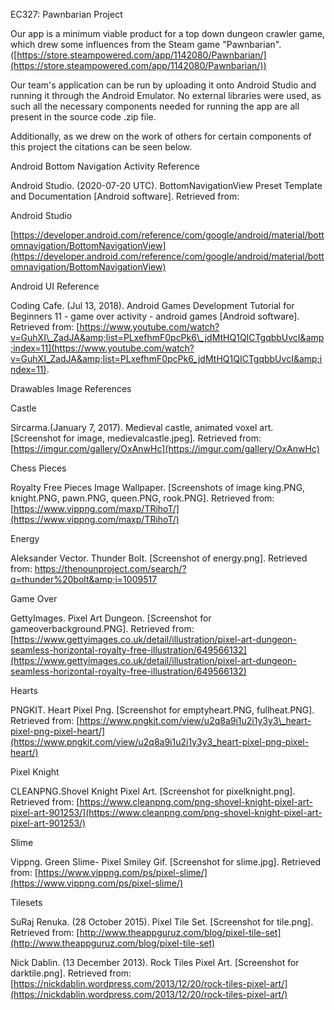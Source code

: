 EC327: Pawnbarian Project

Our app is a minimum viable product for a top down dungeon crawler game, which drew some influences from the Steam game &quot;Pawnbarian&quot;. ([https://store.steampowered.com/app/1142080/Pawnbarian/](https://store.steampowered.com/app/1142080/Pawnbarian/))

Our team&#39;s application can be run by uploading it onto Android Studio and running it through the Android Emulator. No external libraries were used, as such all the necessary components needed for running the app are all present in the source code .zip file.

Additionally, as we drew on the work of others for certain components of this project the citations can be seen below.

Android Bottom Navigation Activity Reference

Android Studio. (2020-07-20 UTC). BottomNavigationView Preset Template and Documentation [Android software]. Retrieved from:

Android Studio

[https://developer.android.com/reference/com/google/android/material/bottomnavigation/BottomNavigationView](https://developer.android.com/reference/com/google/android/material/bottomnavigation/BottomNavigationView)

Android UI Reference

Coding Cafe. (Jul 13, 2018). Android Games Development Tutorial for Beginners 11 - game over activity - android games [Android software]. Retrieved from: [https://www.youtube.com/watch?v=GuhXI\_ZadJA&amp;list=PLxefhmF0pcPk6\_jdMtHQ1QICTgqbbUvcI&amp;index=11](https://www.youtube.com/watch?v=GuhXI_ZadJA&amp;list=PLxefhmF0pcPk6_jdMtHQ1QICTgqbbUvcI&amp;index=11).

Drawables Image References

Castle

Sircarma.(January 7, 2017). Medieval castle, animated voxel art. [Screenshot for image, medievalcastle.jpeg]. Retrieved from: [https://imgur.com/gallery/OxAnwHc](https://imgur.com/gallery/OxAnwHc)

Chess Pieces

Royalty Free Pieces Image Wallpaper. [Screenshots of image king.PNG, knight.PNG, pawn.PNG, queen.PNG, rook.PNG]. Retrieved from: [https://www.vippng.com/maxp/TRihoT/](https://www.vippng.com/maxp/TRihoT/)

Energy

Aleksander Vector. Thunder Bolt. [Screenshot of energy.png]. Retrieved from: https://thenounproject.com/search/?q=thunder%20bolt&amp;i=1009517

Game Over

GettyImages. Pixel Art Dungeon. [Screenshot for gameoverbackground.PNG]. Retrieved from: [https://www.gettyimages.co.uk/detail/illustration/pixel-art-dungeon-seamless-horizontal-royalty-free-illustration/649566132](https://www.gettyimages.co.uk/detail/illustration/pixel-art-dungeon-seamless-horizontal-royalty-free-illustration/649566132)

Hearts

PNGKIT. Heart Pixel Png. [Screenshot for emptyheart.PNG, fullheat.PNG]. Retrieved from: [https://www.pngkit.com/view/u2q8a9i1u2i1y3y3\_heart-pixel-png-pixel-heart/](https://www.pngkit.com/view/u2q8a9i1u2i1y3y3_heart-pixel-png-pixel-heart/)

Pixel Knight

CLEANPNG.Shovel Knight Pixel Art. [Screenshot for pixelknight.png]. Retrieved from: [https://www.cleanpng.com/png-shovel-knight-pixel-art-pixel-art-901253/](https://www.cleanpng.com/png-shovel-knight-pixel-art-pixel-art-901253/)

Slime

Vippng. Green Slime- Pixel Smiley Gif. [Screenshot for slime.jpg]. Retrieved from: [https://www.vippng.com/ps/pixel-slime/](https://www.vippng.com/ps/pixel-slime/)

Tilesets

SuRaj Renuka. (28 October 2015). Pixel Tile Set. [Screenshot for tile.png]. Retrieved from: [http://www.theappguruz.com/blog/pixel-tile-set](http://www.theappguruz.com/blog/pixel-tile-set)

Nick Dablin. (13 December 2013). Rock Tiles Pixel Art. [Screenshot for darktile.png]. Retrieved from: [https://nickdablin.wordpress.com/2013/12/20/rock-tiles-pixel-art/](https://nickdablin.wordpress.com/2013/12/20/rock-tiles-pixel-art/)
